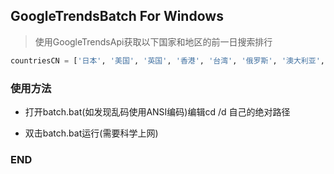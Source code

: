 ## GoogleTrendsBatch For Windows

> 使用GoogleTrendsApi获取以下国家和地区的前一日搜索排行

```python
countriesCN = ['日本', '美国', '英国', '香港', '台湾', '俄罗斯', '澳大利亚', '韩国']
```

### 使用方法

- 打开batch.bat(如发现乱码使用ANSI编码)编辑cd /d 自己的绝对路径

- 双击batch.bat运行(需要科学上网)


### END
